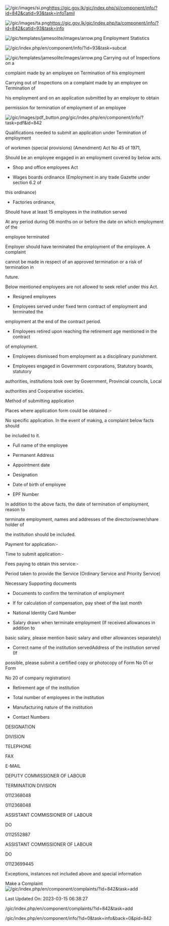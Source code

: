 <!-- Source: https://gic.gov.lk/gic/index.php/en/component/info/?id=842&catid=93&task=info -->

![/gic/images/si.png](/gic/images/si.png)https://gic.gov.lk/gic/index.php/si/component/info/?id=842&catid=93&task=infoTamil

![/gic/images/ta.png](/gic/images/ta.png)https://gic.gov.lk/gic/index.php/ta/component/info/?id=842&catid=93&task=info

![/gic/templates/jamesolite/images/arrow.png](/gic/templates/jamesolite/images/arrow.png) Employment Statistics

![/gic/index.php/en/component/info/?id=93&task=subcat](/gic/index.php/en/component/info/?id=93&task=subcat)

![/gic/templates/jamesolite/images/arrow.png](/gic/templates/jamesolite/images/arrow.png) Carrying out of Inspections on a

complaint made by an employee on Termination of his employment

Carrying out of Inspections on a complaint made by an employee on Termination of

his employment and on an application submitted by an employer to obtain

permission for termination of employment of an employee

![/gic/images/pdf_button.png](/gic/images/pdf_button.png)/gic/index.php/en/component/info/?task=pdf&id=842

Qualifications needed to submit an application under Termination of employment

of workmen (special provisions) (Amendment) Act No 45 of 1971,

Should be an employee engaged in an employment covered by below acts.

 * Shop and office employees Act

 * Wages boards ordinance (Employment in any trade Gazette under section 6.2 of

 this ordinance)

 * Factories ordinance,

Should have at least 15 employees in the institution served

At any period during 06 months on or before the date on which employment of the

employee terminated

Employer should have terminated the employment of the employee. A complaint

cannot be made in respect of an approved termination or a risk of termination in

future.

Below mentioned employees are not allowed to seek relief under this Act.

 * Resigned employees

 * Employees served under fixed term contract of employment and terminated the

 employment at the end of the contract period.

 * Employees retired upon reaching the retirement age mentioned in the contract

 of employment.

 * Employees dismissed from employment as a disciplinary punishment.

 * Employees engaged in Government corporations, Statutory boards, statutory

 authorities, institutions took over by Government, Provincial councils, Local

 authorities and Cooperative societies.

Method of submitting application

Places where application form could be obtained :-

No specific application. In the event of making, a complaint below facts should

be included to it.

 * Full name of the employee

 * Permanent Address

 * Appointment date

 * Designation

 * Date of birth of employee

 * EPF Number

In addition to the above facts, the date of termination of employment, reason to

terminate employment, names and addresses of the director/owner/share holder of

the institution should be included.

Payment for application:-

Time to submit application:-

Fees paying to obtain this service:-

Period taken to provide the Service (Ordinary Service and Priority Service)

Necessary Supporting documents

 * Documents to confirm the termination of employment

 * If for calculation of compensation, pay sheet of the last month

 * National Identity Card Number

 * Salary drawn when terminate employment (If received allowances in addition to

 basic salary, please mention basic salary and other allowances separately)

 * Correct name of the institution servedAddress of the institution served (If

 possible, please submit a certified copy or photocopy of Form No 01 or Form

 No 20 of company registration)

 * Retirement age of the institution

 * Total number of employees in the institution

 * Manufacturing nature of the institution

 * Contact Numbers

DESIGNATION

DIVISION

TELEPHONE

FAX

E-MAIL

DEPUTY COMMISSIONER OF LABOUR

TERMINATION DIVISION

0112368048

0112368048

ASSISTANT COMMISSIONER OF LABOUR

DO

0112552887

ASSISTANT COMMISSIONER OF LABOUR

DO

01123699445

Exceptions, instances not included above and special information

Make a Complaint ![/gic/index.php/en/component/complaints/?id=842&task=add](/gic/index.php/en/component/complaints/?id=842&task=add)

Last Updated On: 2023-03-15 06:38:27

/gic/index.php/en/component/complaints/?id=842&task=add

/gic/index.php/en/component/info/?id=0&task=info&back=0&pid=842